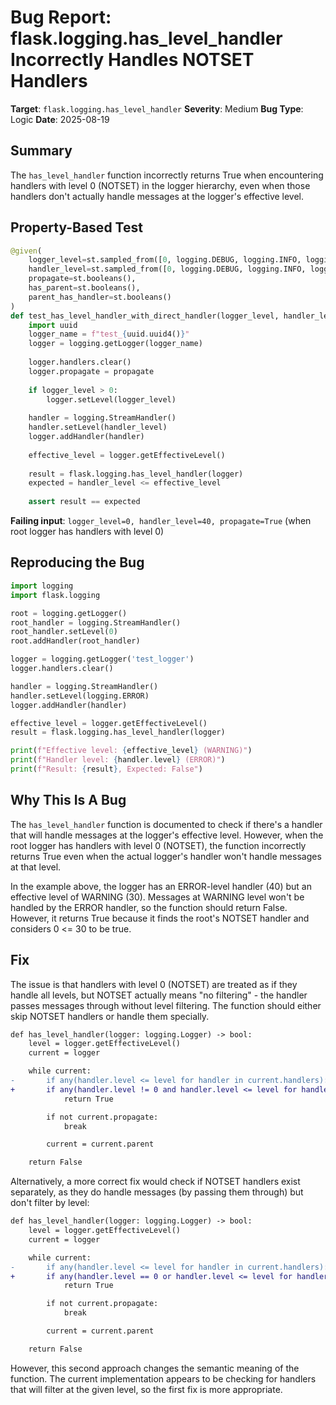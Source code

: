 # Bug Report: flask.logging.has_level_handler Incorrectly Handles NOTSET Handlers

**Target**: `flask.logging.has_level_handler`
**Severity**: Medium
**Bug Type**: Logic
**Date**: 2025-08-19

## Summary

The `has_level_handler` function incorrectly returns True when encountering handlers with level 0 (NOTSET) in the logger hierarchy, even when those handlers don't actually handle messages at the logger's effective level.

## Property-Based Test

```python
@given(
    logger_level=st.sampled_from([0, logging.DEBUG, logging.INFO, logging.WARNING, logging.ERROR]),
    handler_level=st.sampled_from([0, logging.DEBUG, logging.INFO, logging.WARNING, logging.ERROR]),
    propagate=st.booleans(),
    has_parent=st.booleans(),
    parent_has_handler=st.booleans()
)
def test_has_level_handler_with_direct_handler(logger_level, handler_level, propagate, has_parent, parent_has_handler):
    import uuid
    logger_name = f"test_{uuid.uuid4()}"
    logger = logging.getLogger(logger_name)
    
    logger.handlers.clear()
    logger.propagate = propagate
    
    if logger_level > 0:
        logger.setLevel(logger_level)
    
    handler = logging.StreamHandler()
    handler.setLevel(handler_level)
    logger.addHandler(handler)
    
    effective_level = logger.getEffectiveLevel()
    
    result = flask.logging.has_level_handler(logger)
    expected = handler_level <= effective_level
    
    assert result == expected
```

**Failing input**: `logger_level=0, handler_level=40, propagate=True` (when root logger has handlers with level 0)

## Reproducing the Bug

```python
import logging
import flask.logging

root = logging.getLogger()
root_handler = logging.StreamHandler()
root_handler.setLevel(0)
root.addHandler(root_handler)

logger = logging.getLogger('test_logger')
logger.handlers.clear()

handler = logging.StreamHandler()
handler.setLevel(logging.ERROR)
logger.addHandler(handler)

effective_level = logger.getEffectiveLevel()
result = flask.logging.has_level_handler(logger)

print(f"Effective level: {effective_level} (WARNING)")
print(f"Handler level: {handler.level} (ERROR)")
print(f"Result: {result}, Expected: False")
```

## Why This Is A Bug

The `has_level_handler` function is documented to check if there's a handler that will handle messages at the logger's effective level. However, when the root logger has handlers with level 0 (NOTSET), the function incorrectly returns True even when the actual logger's handler won't handle messages at that level.

In the example above, the logger has an ERROR-level handler (40) but an effective level of WARNING (30). Messages at WARNING level won't be handled by the ERROR handler, so the function should return False. However, it returns True because it finds the root's NOTSET handler and considers 0 <= 30 to be true.

## Fix

The issue is that handlers with level 0 (NOTSET) are treated as if they handle all levels, but NOTSET actually means "no filtering" - the handler passes messages through without level filtering. The function should either skip NOTSET handlers or handle them specially.

```diff
def has_level_handler(logger: logging.Logger) -> bool:
    level = logger.getEffectiveLevel()
    current = logger

    while current:
-       if any(handler.level <= level for handler in current.handlers):
+       if any(handler.level != 0 and handler.level <= level for handler in current.handlers):
            return True

        if not current.propagate:
            break

        current = current.parent

    return False
```

Alternatively, a more correct fix would check if NOTSET handlers exist separately, as they do handle messages (by passing them through) but don't filter by level:

```diff
def has_level_handler(logger: logging.Logger) -> bool:
    level = logger.getEffectiveLevel()
    current = logger

    while current:
-       if any(handler.level <= level for handler in current.handlers):
+       if any(handler.level == 0 or handler.level <= level for handler in current.handlers):
            return True

        if not current.propagate:
            break

        current = current.parent

    return False
```

However, this second approach changes the semantic meaning of the function. The current implementation appears to be checking for handlers that will filter at the given level, so the first fix is more appropriate.